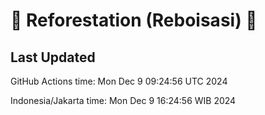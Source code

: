 
# 🌳 Reforestation (Reboisasi) 🌲

## Last Updated

GitHub Actions time: Mon Dec  9 09:24:56 UTC 2024

Indonesia/Jakarta time: Mon Dec  9 16:24:56 WIB 2024
